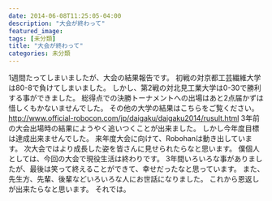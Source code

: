 ```yaml
---
date: 2014-06-08T11:25:05-04:00
description: "大会が終わって"
featured_image: 
tags: [未分類]
title: "大会が終わって"
categories: 未分類
---
```


1週間たってしまいましたが、大会の結果報告です。
初戦の対京都工芸繊維大学は80-8で負けてしまいました。
しかし、第2戦の対北見工業大学は0-30で勝利する事ができました。
総得点での決勝トーナメントへの出場はあと2点届かずは惜しくもかないませんでした。
その他の大学の結果はこちらをご覧ください。
http://www.official-robocon.com/jp/daigaku/daigaku2014/rusult.html
3年前の大会出場時の結果にようやく追いつくことが出来ました。
しかし今年度目標は達成出来ませんでした。
来年度大会に向けて、Robohanは動き出しています。
次大会ではより成長した姿を皆さんに見せられたらなと思います。
僕個人としては、今回の大会で現役生活は終わりです。
3年間いろいろな事がありましたが、最後は笑って終えることができて、幸せだったなと思っています。
また、先生方、先輩、後輩などいろいろな人にお世話になりました。
これから恩返しが出来たらなと思います。
それでは。
